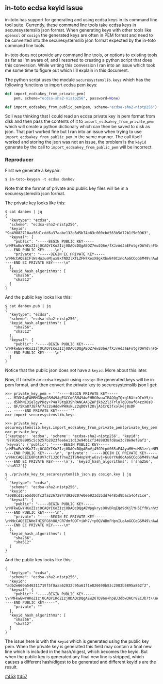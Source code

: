 ## in-toto ecdsa keyid issue
in-toto has support for generating and using ecdsa keys in its command line tool
suite. Currently, these command line tools take ecdsa keys in securesystemslib
json format. When generating keys with other tools like `openssl` or `cosign`
the generated keys are often in PEM format and need to be converted into the
securesystemslib json format expected by the in-toto command line tools.

in-toto does not provide any command line tools, or options to existing tools as
far as I'm aware of, and I resorted to creating a python script that does this
conversion. While writing this conversion I ran into an issue which took me
some time to figure out which I'll explain in this document.

The python script uses the module `securesystemslib.keys` which has the following
functions to import ecdsa pem keys:
```python
def import_ecdsakey_from_private_pem(
    pem, scheme="ecdsa-sha2-nistp256", password=None)

def import_ecdsakey_from_public_pem(pem, scheme="ecdsa-sha2-nistp256")
```
So I was thinking that I could read an ecdsa private key in pem format from
disk and then pass the contents of it to `import_ecdsakey_from_private_pem`
which will create a python dictionary which can then be saved to disk as json.
That part worked fine but I ran into an issue when trying to use
`import_ecdsakey_from_public_pem` in the same manner. The call itself worked
and storing the json was not an issue, the problem is the `keyid` generate by
the call to `import_ecdsakey_from_public_pem` will be incorrect.

### Reproducer
First we generate a keypair:
```console
$ in-toto-keygen -t ecdsa danbev
```
Note that the format of private and public key files will be in
a securesystemslib json format.

The private key looks like this:
```console
$ cat danbev | jq
{
  "keytype": "ecdsa",
  "scheme": "ecdsa-sha2-nistp256",
  "keyid": "9a49882710aa56d1cdd6a37aabe132e8d5b74b83c000cbd563b5d72b1f5d0963",
  "keyval": {
    "public": "-----BEGIN PUBLIC KEY-----\nMFkwEwYHKoZIzj0CAQYIKoZIzj0DAQcDQgAEOZ7ew2Q6e/fXJvAdJaEFotgrOAYd\nFS4qe3rtckqk/ChU7ZDRRLoWM2zV7uZZlETaW25ikyCY1Bq2UlvuC9XuQA==\n-----END PUBLIC KEY-----\n",
    "private": "-----BEGIN EC PRIVATE KEY-----\nMHcCAQEEIFlWsHuzueMjwx8kfND2lXTLZFH7XexX8gkXbwB49CznoAoGCCqGSM49\nAwEHoUQDQgAEOZ7ew2Q6e/fXJvAdJaEFotgrOAYdFS4qe3rtckqk/ChU7ZDRRLoW\nM2zV7uZZlETaW25ikyCY1Bq2UlvuC9XuQA==\n-----END EC PRIVATE KEY-----\n"
  },
  "keyid_hash_algorithms": [
    "sha256",
    "sha512"
  ]
}
```

And the public key looks like this:
```console
$ cat danbev.pub | jq
{
  "keytype": "ecdsa",
  "scheme": "ecdsa-sha2-nistp256",
  "keyid_hash_algorithms": [
    "sha256",
    "sha512"
  ],
  "keyval": {
    "public": "-----BEGIN PUBLIC KEY-----\nMFkwEwYHKoZIzj0CAQYIKoZIzj0DAQcDQgAEOZ7ew2Q6e/fXJvAdJaEFotgrOAYd\nFS4qe3rtckqk/ChU7ZDRRLoWM2zV7uZZlETaW25ikyCY1Bq2UlvuC9XuQA==\n-----END PUBLIC KEY-----\n"
  }
}
```
Notice that the public json does not have a `keyid`. More about this later.

Now, if I create an `ecdsa` keypair using `cosign` the generated keys will be
in pem format, and then convert the private key to securesystemslib json I get:

```console
>>> private_key_pem = '''-----BEGIN PRIVATE KEY-----
... MIGHAgEAMBMGByqGSM49AgEGCCqGSM49AwEHBG0wawIBAQQgTQ+q1RXtxOInY5/u
... d5khNI3ielgyPDqy+P4a7StgB3ShRANCAASZWPjkb22l3TrloTgDJowf64zzXOs0
... QF/5Ka87JEFAf7az2oHddwPH9skLz2qD0Yl2OvjA5CrQ3fxolkej8sDF
... -----END PRIVATE KEY-----'''
>>> import securesystemslib.keys

>>> private_key = securesystemslib.keys.import_ecdsakey_from_private_pem(private_key_pem)
>>> private_key
{'keytype': 'ecdsa', 'scheme': 'ecdsa-sha2-nistp256', 'keyid': '97916c88905c5cb257b2023fee6e11d13e94b1cf2489838fd8ae3c78e9ef8af2', 'keyval': {'public': '-----BEGIN PUBLIC KEY-----\nMFkwEwYHKoZIzj0CAQYIKoZIzj0DAQcDQgAEmVj45G9tpd065aE4AyaMH+uM81zr\nNEBf+SmvOyRBQH+2s9qB3XcDx/bJC89qg9GJdjr4wOQq0N38aJZHo/LAxQ==\n-----END PUBLIC KEY-----\n', 'private': '-----BEGIN EC PRIVATE KEY-----\nMHcCAQEEIE0PqtUV7cTiJ2Of7neZITSN4npYMjw6svj+Gu0rYAd0oAoGCCqGSM49\nAwEHoUQDQgAEmVj45G9tpd065aE4AyaMH+uM81zrNEBf+SmvOyRBQH+2s9qB3XcD\nx/bJC89qg9GJdjr4wOQq0N38aJZHo/LAxQ==\n-----END EC PRIVATE KEY-----\n'}, 'keyid_hash_algorithms': ['sha256', 'sha512']}
```

```console
$ ./private_key_to_securesystemlib_json.py cosign.key | jq
{
  "keytype": "ecdsa",
  "scheme": "ecdsa-sha2-nistp256",
  "keyid": "a088cd15e5dd0dfc2fa22672847d920207e0ee933d3bdd7e485d9baca4c421ce",
  "keyval": {
    "public": "-----BEGIN PUBLIC KEY-----\nMFkwEwYHKoZIzj0CAQYIKoZIzj0DAQcDQgAEWpgkrysOUvDRqEQd9dKjlYH5IffK\nht9HIZG4LGiG7y4gD/Xf8mCUq15HZ6pmQzKOPOr1Vba8jc51UuI3bMZcTw==\n-----END PUBLIC KEY-----\n",
    "private": "-----BEGIN EC PRIVATE KEY-----\nMHcCAQEEINHoTHISFG6h88/CR7dmfOOT+iWh7/+p0QVWBmFHpnILoAoGCCqGSM49\nAwEHoUQDQgAEWpgkrysOUvDRqEQd9dKjlYH5IffKht9HIZG4LGiG7y4gD/Xf8mCU\nq15HZ6pmQzKOPOr1Vba8jc51UuI3bMZcTw==\n-----END EC PRIVATE KEY-----\n"
  },
  "keyid_hash_algorithms": [
    "sha256",
    "sha512"
  ]
}
```
And the public key looks like this:

```console
{
  "keytype": "ecdsa",
  "scheme": "ecdsa-sha2-nistp256",
  "keyid": "adb2e660a546311719f5f0aaa62032c95a61f1e826690b83c2003b5895a862f2",
  "keyval": {
    "public": "-----BEGIN PUBLIC KEY-----\\nMFkwEwYHKoZIzj0CAQYIKoZIzj0DAQcDQgAEw20TD96o+hpBJ3dbw3ACr8ECJb7t\\nqkZjL7IpG0gEKI9Ky7fvK6rspL376/u9BizKPtnwcvsyE/LyTAVfyXHeNg==\\n-----END PUBLIC KEY-----",
    "private": ""
  },
  "keyid_hash_algorithms": [
    "sha256",
    "sha512"
  ]
}
```
The issue here is with the `keyid` which is generated using the public key pem.
When the private key is generated this field may contain a final new line which
is included in the hash/digest, which becomes the keyid. But when the public
key is generated any final new line is stripped, which causes a different
hash/digest to be generated and different keyid's are the result.

[#453](https://github.com/secure-systems-lab/securesystemslib/pull/453)
[#457](https://github.com/secure-systems-lab/securesystemslib/pull/457)

